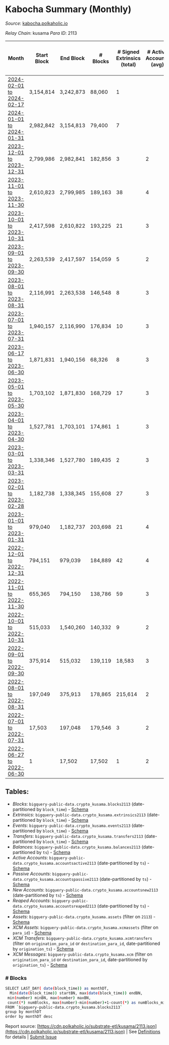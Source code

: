 # Kabocha Summary (Monthly)

_Source_: [kabocha.polkaholic.io](https://kabocha.polkaholic.io)

*Relay Chain*: kusama
*Para ID*: 2113



| Month | Start Block | End Block | # Blocks | # Signed Extrinsics (total) | # Active Accounts (avg) | # Addresses with Balances (max) | Issues |
| ----- | ----------- | --------- | -------- | --------------------------- | ----------------------- | ------------------------------- | ------ |
| [2024-02-01 to 2024-02-17](/kusama/2113-kabocha/2024-02-29.md) | 3,154,814 | 3,242,873 | 88,060 | 1 |  | 13,222 | -   |   
| [2024-01-01 to 2024-01-31](/kusama/2113-kabocha/2024-01-31.md) | 2,982,842 | 3,154,813 | 79,400 | 7 |  | 13,221 | - 92,572 (53.83%) |   
| [2023-12-01 to 2023-12-31](/kusama/2113-kabocha/2023-12-31.md) | 2,799,986 | 2,982,841 | 182,856 | 3 | 2 | 13,220 | -   |   
| [2023-11-01 to 2023-11-30](/kusama/2113-kabocha/2023-11-30.md) | 2,610,823 | 2,799,985 | 189,163 | 38 | 4 | 13,219 | -   |   
| [2023-10-01 to 2023-10-31](/kusama/2113-kabocha/2023-10-31.md) | 2,417,598 | 2,610,822 | 193,225 | 21 | 3 | 13,216 | -   |   
| [2023-09-01 to 2023-09-30](/kusama/2113-kabocha/2023-09-30.md) | 2,263,539 | 2,417,597 | 154,059 | 5 | 2 | 13,219 | -   |   
| [2023-08-01 to 2023-08-31](/kusama/2113-kabocha/2023-08-31.md) | 2,116,991 | 2,263,538 | 146,548 | 8 | 3 | 13,225 | -   |   
| [2023-07-01 to 2023-07-31](/kusama/2113-kabocha/2023-07-31.md) | 1,940,157 | 2,116,990 | 176,834 | 10 | 3 | 13,226 | -   |   
| [2023-06-17 to 2023-06-30](/kusama/2113-kabocha/2023-06-30.md) | 1,871,831 | 1,940,156 | 68,326 | 8 | 3 | 13,226 | -   |   
| [2023-05-01 to 2023-05-30](/kusama/2113-kabocha/2023-05-31.md) | 1,703,102 | 1,871,830 | 168,729 | 17 | 3 | 13,225 | -   |   
| [2023-04-01 to 2023-04-30](/kusama/2113-kabocha/2023-04-30.md) | 1,527,781 | 1,703,101 | 174,861 | 1 | 3 | 13,225 | - 460 (0.26%) |   
| [2023-03-01 to 2023-03-31](/kusama/2113-kabocha/2023-03-31.md) | 1,338,346 | 1,527,780 | 189,435 | 2 | 3 | 13,224 | -   |   
| [2023-02-01 to 2023-02-28](/kusama/2113-kabocha/2023-02-28.md) | 1,182,738 | 1,338,345 | 155,608 | 27 | 3 | 13,224 | -   |   
| [2023-01-01 to 2023-01-31](/kusama/2113-kabocha/2023-01-31.md) | 979,040 | 1,182,737 | 203,698 | 21 | 4 | 13,221 | -   |   
| [2022-12-01 to 2022-12-31](/kusama/2113-kabocha/2022-12-31.md) | 794,151 | 979,039 | 184,889 | 42 | 4 | 13,218 | -   |   
| [2022-11-01 to 2022-11-30](/kusama/2113-kabocha/2022-11-30.md) | 655,365 | 794,150 | 138,786 | 59 | 3 | 13,216 | -   |   
| [2022-10-01 to 2022-10-31](/kusama/2113-kabocha/2022-10-31.md) | 515,033 | 1,540,260 | 140,332 | 9 | 2 | 13,216 | - 884,896 (86.31%) |   
| [2022-09-01 to 2022-09-30](/kusama/2113-kabocha/2022-09-30.md) | 375,914 | 515,032 | 139,119 | 18,583 | 3 | 13,290 | -   |   
| [2022-08-01 to 2022-08-31](/kusama/2113-kabocha/2022-08-31.md) | 197,049 | 375,913 | 178,865 | 215,614 | 2 | 16,440 | -   |   
| [2022-07-01 to 2022-07-31](/kusama/2113-kabocha/2022-07-31.md) | 17,503 | 197,048 | 179,546 | 3 | 2 | 6 | -   |   
| [2022-06-27 to 2022-06-30](/kusama/2113-kabocha/2022-06-30.md) | 1 | 17,502 | 17,502 | 1 | 2 | 5 | -   |   

## Tables:

* _Blocks_: `bigquery-public-data.crypto_kusama.blocks2113` (date-partitioned by `block_time`) - [Schema](/schema/balances.json)
* _Extrinsics_: `bigquery-public-data.crypto_kusama.extrinsics2113` (date-partitioned by `block_time`) - [Schema](/schema/extrinsics.json)
* _Events_: `bigquery-public-data.crypto_kusama.events2113` (date-partitioned by `block_time`) - [Schema](/schema/events.json)
* _Transfers_: `bigquery-public-data.crypto_kusama.transfers2113` (date-partitioned by `block_time`) - [Schema](/schema/transfers.json)
* _Balances_: `bigquery-public-data.crypto_kusama.balances2113` (date-partitioned by `ts`) - [Schema](/schema/balances.json)
* _Active Accounts_: `bigquery-public-data.crypto_kusama.accountsactive2113` (date-partitioned by `ts`) - [Schema](/schema/accountsactive.json)
* _Passive Accounts_: `bigquery-public-data.crypto_kusama.accountspassive2113` (date-partitioned by `ts`) - [Schema](/schema/accountspassive.json)
* _New Accounts_: `bigquery-public-data.crypto_kusama.accountsnew2113` (date-partitioned by `ts`) - [Schema](/schema/accountsnew.json)
* _Reaped Accounts_: `bigquery-public-data.crypto_kusama.accountsreaped2113` (date-partitioned by `ts`) - [Schema](/schema/accountsreaped.json)
* _Assets_: `bigquery-public-data.crypto_kusama.assets` (filter on `2113`) - [Schema](/schema/assets.json)
* _XCM Assets_: `bigquery-public-data.crypto_kusama.xcmassets` (filter on `para_id`) - [Schema](/schema/xcmassets.json)
* _XCM Transfers_: `bigquery-public-data.crypto_kusama.xcmtransfers` (filter on `origination_para_id` or `destination_para_id`, date-partitioned by `origination_ts`) - [Schema](/schema/xcmtransfers.json)
* _XCM Messages_: `bigquery-public-data.crypto_kusama.xcm` (filter on `origination_para_id` or `destination_para_id`, date-partitioned by `origination_ts`) - [Schema](/schema/xcm.json)

### # Blocks
```bash
SELECT LAST_DAY( date(block_time)) as monthDT,
  Min(date(block_time)) startBN, max(date(block_time)) endBN, 
 min(number) minBN, max(number) maxBN, 
 count(*) numBlocks, max(number)-min(number)+1-count(*) as numBlocks_missing 
FROM `bigquery-public-data.crypto_kusama.blocks2113` 
group by monthDT 
order by monthDT desc
```


Report source: [https://cdn.polkaholic.io/substrate-etl/kusama/2113.json](https://cdn.polkaholic.io/substrate-etl/kusama/2113.json) | See [Definitions](/DEFINITIONS.md) for details | [Submit Issue](https://github.com/colorfulnotion/substrate-etl/issues)
